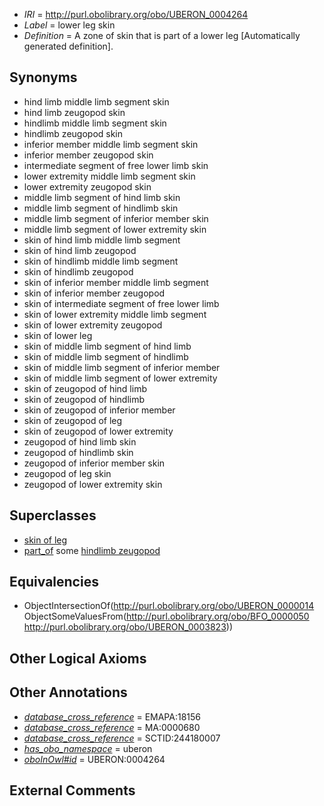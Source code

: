  * *IRI* = http://purl.obolibrary.org/obo/UBERON_0004264
 * *Label* = lower leg skin
 * *Definition* = A zone of skin that is part of a lower leg [Automatically generated definition].

## Synonyms

 * hind limb middle limb segment skin
 * hind limb zeugopod skin
 * hindlimb middle limb segment skin
 * hindlimb zeugopod skin
 * inferior member middle limb segment skin
 * inferior member zeugopod skin
 * intermediate segment of free lower limb skin
 * lower extremity middle limb segment skin
 * lower extremity zeugopod skin
 * middle limb segment of hind limb skin
 * middle limb segment of hindlimb skin
 * middle limb segment of inferior member skin
 * middle limb segment of lower extremity skin
 * skin of hind limb middle limb segment
 * skin of hind limb zeugopod
 * skin of hindlimb middle limb segment
 * skin of hindlimb zeugopod
 * skin of inferior member middle limb segment
 * skin of inferior member zeugopod
 * skin of intermediate segment of free lower limb
 * skin of lower extremity middle limb segment
 * skin of lower extremity zeugopod
 * skin of lower leg
 * skin of middle limb segment of hind limb
 * skin of middle limb segment of hindlimb
 * skin of middle limb segment of inferior member
 * skin of middle limb segment of lower extremity
 * skin of zeugopod of hind limb
 * skin of zeugopod of hindlimb
 * skin of zeugopod of inferior member
 * skin of zeugopod of leg
 * skin of zeugopod of lower extremity
 * zeugopod of hind limb skin
 * zeugopod of hindlimb skin
 * zeugopod of inferior member skin
 * zeugopod of leg skin
 * zeugopod of lower extremity skin

## Superclasses

 * [skin of leg](../../UBERON/11/UBERON_0001511.md)
 * [part_of](../../BFO/50/BFO_0000050.md) some [hindlimb zeugopod](../../UBERON/23/UBERON_0003823.md)

## Equivalencies

 * ObjectIntersectionOf(<http://purl.obolibrary.org/obo/UBERON_0000014> ObjectSomeValuesFrom(<http://purl.obolibrary.org/obo/BFO_0000050> <http://purl.obolibrary.org/obo/UBERON_0003823>))

## Other Logical Axioms


## Other Annotations

 * *[database_cross_reference](../../ef/oboInOwl#hasDbXref.md)* = EMAPA:18156
 * *[database_cross_reference](../../ef/oboInOwl#hasDbXref.md)* = MA:0000680
 * *[database_cross_reference](../../ef/oboInOwl#hasDbXref.md)* = SCTID:244180007
 * *[has_obo_namespace](../../ce/oboInOwl#hasOBONamespace.md)* = uberon
 * *[oboInOwl#id](../../id/oboInOwl#id.md)* = UBERON:0004264

## External Comments

